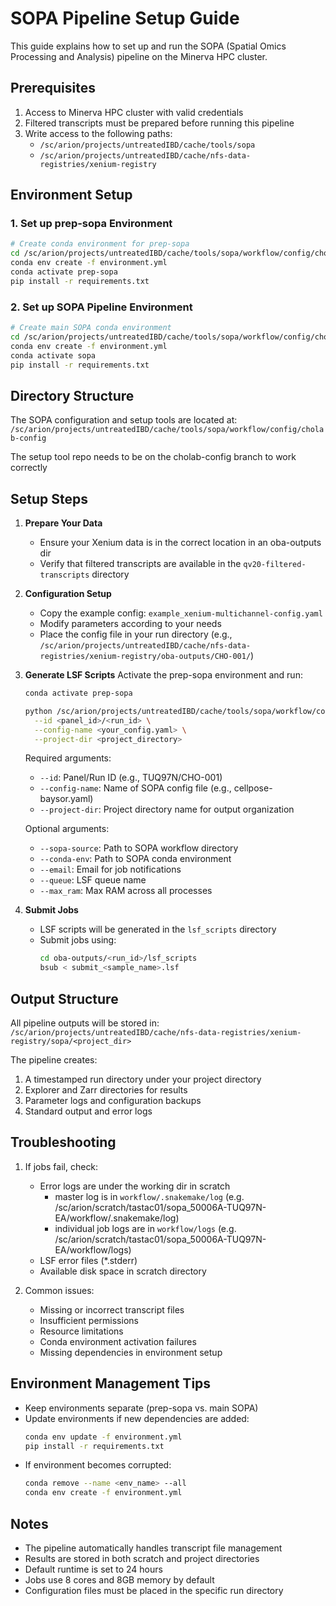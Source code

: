# SOPA Pipeline Setup Guide

This guide explains how to set up and run the SOPA (Spatial Omics Processing and Analysis) pipeline on the Minerva HPC cluster.

## Prerequisites

1. Access to Minerva HPC cluster with valid credentials
2. Filtered transcripts must be prepared before running this pipeline
3. Write access to the following paths:
   - `/sc/arion/projects/untreatedIBD/cache/tools/sopa`
   - `/sc/arion/projects/untreatedIBD/cache/nfs-data-registries/xenium-registry`

## Environment Setup

### 1. Set up prep-sopa Environment
```bash
# Create conda environment for prep-sopa
cd /sc/arion/projects/untreatedIBD/cache/tools/sopa/workflow/config/cholab-config/prep-sopa-run
conda env create -f environment.yml
conda activate prep-sopa
pip install -r requirements.txt
```

### 2. Set up SOPA Pipeline Environment
```bash
# Create main SOPA conda environment
cd /sc/arion/projects/untreatedIBD/cache/tools/sopa/workflow/config/cholab-config
conda env create -f environment.yml
conda activate sopa
pip install -r requirements.txt
```

## Directory Structure

The SOPA configuration and setup tools are located at:
```/sc/arion/projects/untreatedIBD/cache/tools/sopa/workflow/config/cholab-config```

The setup tool repo needs to be on the cholab-config branch to work correctly

## Setup Steps

1. **Prepare Your Data**
   - Ensure your Xenium data is in the correct location in an oba-outputs dir
   - Verify that filtered transcripts are available in the `qv20-filtered-transcripts` directory

2. **Configuration Setup**
   - Copy the example config: `example_xenium-multichannel-config.yaml`
   - Modify parameters according to your needs
   - Place the config file in your run directory (e.g., `/sc/arion/projects/untreatedIBD/cache/nfs-data-registries/xenium-registry/oba-outputs/CHO-001/`)

3. **Generate LSF Scripts**
   Activate the prep-sopa environment and run:

   ```bash
   conda activate prep-sopa

   python /sc/arion/projects/untreatedIBD/cache/tools/sopa/workflow/config/cholab-config/prep-sopa-run/main.py \
     --id <panel_id>/<run_id> \
     --config-name <your_config.yaml> \
     --project-dir <project_directory>
   ```

   Required arguments:
   - `--id`: Panel/Run ID (e.g., TUQ97N/CHO-001)
   - `--config-name`: Name of SOPA config file (e.g., cellpose-baysor.yaml)
   - `--project-dir`: Project directory name for output organization

   Optional arguments:
   - `--sopa-source`: Path to SOPA workflow directory
   - `--conda-env`: Path to SOPA conda environment
   - `--email`: Email for job notifications
   - `--queue`: LSF queue name
   - `--max_ram`: Max RAM across all processes

4. **Submit Jobs**
   - LSF scripts will be generated in the `lsf_scripts` directory
   - Submit jobs using:
     ```bash
     cd oba-outputs/<run_id>/lsf_scripts
     bsub < submit_<sample_name>.lsf
     ```

## Output Structure

All pipeline outputs will be stored in:
`/sc/arion/projects/untreatedIBD/cache/nfs-data-registries/xenium-registry/sopa/<project_dir>`

The pipeline creates:
1. A timestamped run directory under your project directory
2. Explorer and Zarr directories for results
3. Parameter logs and configuration backups
4. Standard output and error logs

## Troubleshooting

1. If jobs fail, check:
   - Error logs are under the working dir in scratch
     - master log is in `workflow/.snakemake/log` (e.g. /sc/arion/scratch/tastac01/sopa_50006A-TUQ97N-EA/workflow/.snakemake/log)
     - individual job logs are in `workflow/logs` (e.g. /sc/arion/scratch/tastac01/sopa_50006A-TUQ97N-EA/workflow/logs)
   - LSF error files (*.stderr)
   - Available disk space in scratch directory

2. Common issues:
   - Missing or incorrect transcript files
   - Insufficient permissions
   - Resource limitations
   - Conda environment activation failures
   - Missing dependencies in environment setup

## Environment Management Tips

- Keep environments separate (prep-sopa vs. main SOPA)
- Update environments if new dependencies are added:
  ```bash
  conda env update -f environment.yml
  pip install -r requirements.txt
  ```
- If environment becomes corrupted:
  ```bash
  conda remove --name <env_name> --all
  conda env create -f environment.yml
  ```

## Notes

- The pipeline automatically handles transcript file management
- Results are stored in both scratch and project directories
- Default runtime is set to 24 hours
- Jobs use 8 cores and 8GB memory by default
- Configuration files must be placed in the specific run directory
